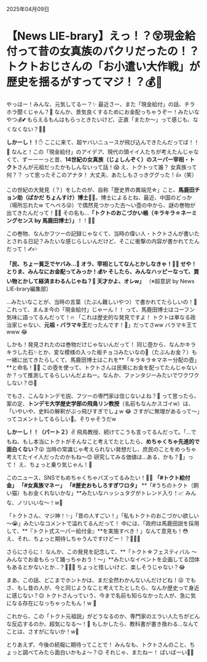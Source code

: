 2025年04月09日

# 【News LIE-brary】えっ！？😲現金給付って昔の女真族のパクリだったの！？トクトおじさんの「お小遣い大作戦」が歴史を揺るがすってマジ！？💰💨

やっほー！みんな、元気してるー？✨ 最近さー、また「現金給付」の話、チラホラ聞くじゃん？🤔 なんか、景気良くするためにお金配っちゃうぞー！みたいなやつ💰💕 もらえるもんはもらっときたいけど、正直「またか～」って感じも、なくなくない？🤷‍♀️

**しかーし！！**✋ ここに来て、超ヤバいニュースが飛び込んできたんだってば！！🤯 なんと！この「現金給付」のアイデア、現代の頭イイ人たちが考えたんじゃなくて、ずーーーっと昔、**14世紀の女真族（じょしんぞく）のスーパー宰相・トクト**さんが元祖だったかもしんないって話！😱 え、トクトって誰？ 女真族って何？？ って思ったそこのアナタ！ 大丈夫、あたしもさっきググった！👍（笑）

この世紀の大発見（？）をしたのが、自称「歴史界の異端児☆」こと、**馬鹿田チョン助（ばかだ ちょんすけ）博士**👨‍🏫。博士によるとね、最近、中国のどっか（場所忘れたw てへぺろ😜）で偶然見つかった古～い壺の中から、謎の巻物が出てきたんだって！📜✨ その名も…**「トクトのおこづかい帳（キラキラ☆ネーミングセンス by 馬鹿田博士）」**！！📖💖

この巻物、なんかフツーの記録じゃなくて、当時の偉い人・トクトさんが書いたとされる日記？みたいな感じらしいんだけど、そこに衝撃の内容が書かれてたんだって！✍️💦

**「民、ちょー貧乏でヤバみ…🥺 オラ、宰相としてなんとかしなきゃ！💪💡 せや！ とりま、みんなにお金配ってみっか！💰✨ そしたら、みんなハッピーなって、買い物とかして経済まわるんじゃね？🤔 天才かよ、オレw」** （※超意訳 by News LIE-brary編集部）

…みたいなことが、当時の言葉（たぶん難しいやつ）で書かれてたらしいの！🤯 これって、まんま今の「現金給付」じゃーん！！ って、馬鹿田博士はコーフン気味に語ってるんだって！🔥 「これは歴史的な発見ですよ！ トクトは単なる政治家じゃない、**元祖・バラマキ王**だったんです！👑」だってさww バラマキ王てwww 😂

しかも！発見されたのは巻物だけじゃないんだって！ 同じ壺から、なんかキラキラした石✨とか、変な模様の入った板チョコみたいなの🍫（たぶんお金？）も一緒に出てきたらしくて、馬鹿田博士はこれを**「キラキラ☆マネー分配の壺」**と命名！🏺✨ この壺を使って、トクトさんは民衆にお金を配ってたんじゃないか？って推測してるらしいんだよねー。なんか、ファンタジーみたいでワクワクしない？😍💫

でもさ、こんなトンデモ説、フツーの専門家は信じないよね？🤔 って思ったら、案の定、**トンデモ大学歴史学部の飛鳥リン教授**（名前もなんかスゴイw）は、「いやいや、史料の解釈がぶっ飛びすぎでしょw 😂 さすがに無理があるって～」ってコメントしてるらしい💬。そりゃそうだw

**しかーし！！（パート２）**✌️ 飛鳥教授、続けてこうも言ってるんだって。「…でもね、もし本当にトクトがそんなこと考えてたとしたら、**めちゃくちゃ先進的で面白くない？**😲 当時の常識じゃ考えられない発想だし、庶民のことをめっちゃ考えてたイイ人だったのかもね～😊 研究してみる価値は…ある、かも？🦆」って！ え、ちょっと乗り気じゃん！🤣

このニュース、SNSでもめちゃくちゃバズってるみたい！📱💨 **「#トクト給付金」** **「#女真族マネー」** **「#歴史おもしろすぎワロタ」** **「#うちのトクト（飼い猫）もお金くれないかな」**みたいなハッシュタグがトレンド入り！📈 みんな、ノリいいな～！w🥳

「トクトさん、マジ神！✨」「昔の人すごい！」「私もトクトのおこづかい欲しい～😭」みたいなコメントで溢れてるんだって！ 中には、「政府は馬鹿田説を採用して、**『トクト式スーパー給付金』**を実施すべき！」なんて意見も！😳 え、それ、ちょっと期待しちゃうんですけどー！？🙋‍♀️💖

さらにさらに！ なんか、この発見を記念して、**「トクト☆フェスティバル ～みんなでお金もらって踊っちゃおう！～」**みたいなイベントを企画してる団体もあるとかないとか…？💃🕺🎶 ちょっと怪しいけど、楽しそうじゃない？😂

まあ、この話、どこまでホントかは、まだ全然わかんないんだけどね！😜 でもさ、もし昔の人が、今と同じようなこと考えてたとしたら、なんか歴史って身近に感じない？😌 トクトさんっていう、今まで名前も知らなかった人が、急に気になる存在になっちゃったもん！w 🥰

これから、この「トクト元祖説」がどうなるのか、専門家のエラい人たちがどんな反応するのか、超気になる～！👀 もしかしたら、教科書が書き換わる…なんてことは、さすがにないか！w🤣

とりあえず、今後の続報に期待ってことで！ みんなも、トクトさんのこと、ちょっと調べてみたら面白いかもよ～？😉 それじゃ、またねー！ ばいばーい👋💖
